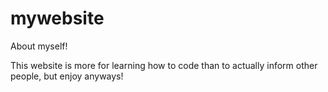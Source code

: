 # mywebsite
About myself!

This website is more for learning how to code than to actually inform other people, but enjoy anyways!
